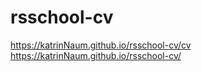 # rsschool-cv 
https://katrinNaum.github.io/rsschool-cv/cv
https://katrinNaum.github.io/rsschool-cv/
